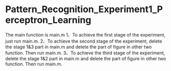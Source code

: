 # Pattern_Recognition_Experiment1_Perceptron_Learning
The main function is main.m
1、To achieve the first stage of the experiment, just run main.m.
2、To achieve the second stage of the experiment, delete the stage 1&3 part in main.m and delete the part of figure in other two function. Then run main.m.
3、To achieve the third stage of the experiment, delete the stage 1&2 part in main.m and delete the part of figure in other two function. Then run main.m.
